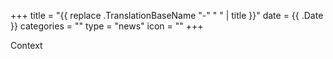 +++
title = "{{ replace .TranslationBaseName "-" " " | title }}"
date = {{ .Date }}
categories = ""
type = "news"
icon = ""
+++

Context
